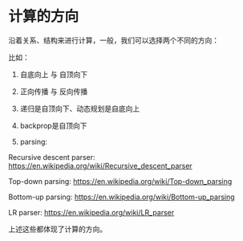 # 计算的方向

沿着关系、结构来进行计算，一般，我们可以选择两个不同的方向：

比如：

1) 自底向上 与 自顶向下

2) 正向传播 与 反向传播

3) 递归是自顶向下、动态规划是自底向上

4) backprop是自顶向下

5) parsing:

Recursive descent parser: https://en.wikipedia.org/wiki/Recursive_descent_parser 

Top-down parsing: https://en.wikipedia.org/wiki/Top-down_parsing 

Bottom-up parsing: https://en.wikipedia.org/wiki/Bottom-up_parsing 

LR parser: https://en.wikipedia.org/wiki/LR_parser

上述这些都体现了计算的方向。

